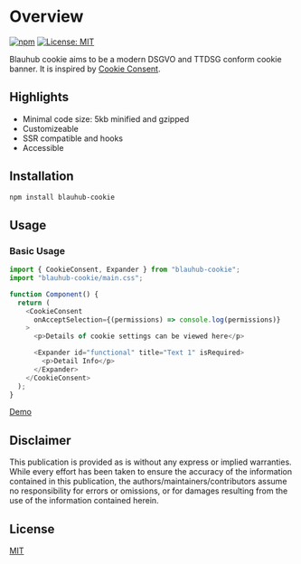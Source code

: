 # Overview

[![npm][npm]][npm-url]
[![License: MIT](https://img.shields.io/badge/License-MIT-green.svg)](https://opensource.org/licenses/MIT)

Blauhub cookie aims to be a modern DSGVO and TTDSG conform cookie banner. It is inspired by [Cookie Consent](https://github.com/orestbida/cookieconsent#layout-options--customization).

## Highlights

- Minimal code size: 5kb minified and gzipped
- Customizeable
- SSR compatible and hooks
- Accessible

## Installation

```bash
npm install blauhub-cookie
```

## Usage

### Basic Usage

```js
import { CookieConsent, Expander } from "blauhub-cookie";
import "blauhub-cookie/main.css";

function Component() {
  return (
    <CookieConsent
      onAcceptSelection={(permissions) => console.log(permissions)}
    >
      <p>Details of cookie settings can be viewed here</p>

      <Expander id="functional" title="Text 1" isRequired>
        <p>Detail Info</p>
      </Expander>
    </CookieConsent>
  );
}
```

[Demo](./demo/simple/index.tsx)

## Disclaimer

This publication is provided as is without any express or implied warranties. While every effort has been taken to ensure the accuracy of the information contained in this publication, the authors/maintainers/contributors assume no responsibility for errors or omissions, or for damages resulting from the use of the information contained herein.

## License

[MIT](./LICENSE)

[npm]: https://img.shields.io/npm/v/blauhub-cookie.svg
[npm-url]: https://npmjs.com/package/blauhub-cookie
